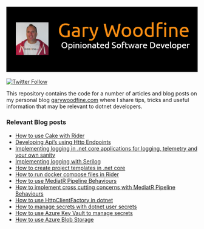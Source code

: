 ![Gary Woodfine](images/header.png)

[![Twitter Follow](https://img.shields.io/twitter/follow/gary_woodfine.svg?style=social?maxAge=2592000)](https://twitter.com/gary_woodfine)

This repository contains the code for a number of articles and blog posts on my personal blog [garywoodfine.com](https://garywoodfine.com "Gary Woodfine Full Stack Developer") where I share tips, tricks and useful information that may be relevant to dotnet developers.

### Relevant Blog posts 

- [How to use Cake with Rider](https://garywoodfine.com/how-to-use-cake-with-rider/ "How to use Cake with Rider | Gary Woodfine")
- [Developing Api’s using Http Endpoints](https://garywoodfine.com/developing-apis-using-http-endpoints/ "Developing Api’s using Http Endpoints | Gary Woodfine")
- [Implementing logging in .net core applications for logging, telemetry and your own sanity](https://garywoodfine.com/implementing-logging-in-net-core-applications-for-logging-telemetry-and-your-own-sanity/ "Implementing logging in .net core applications for logging, telemetry and your own sanity | Gary Woodfine")
- [Implementing logging with Serilog](https://garywoodfine.com/implementing-logging-with-serilog/ "Implementing logging with Serilog | Gary Woodfine")
- [How to create project templates in .net core](https://garywoodfine.com/how-to-create-project-templates-in-net-core/ "How to create project templates in .net core | Gary Woodfine")
- [How to run docker compose files in Rider](https://garywoodfine.com/how-to-run-docker-compose-files-in-rider "How to run docker compose files in Rider | Gary Woodfine")
- [How to use MediatR Pipeline Behaviours](https://garywoodfine.com/how-to-use-mediatr-pipeline-behaviours/ "How to use MediatR Pipeline Behaviours | Gary Woodfine") 
- [How to implement cross cutting concerns with MediatR Pipeline Behaviours](https://garywoodfine.com/how-to-implement-cross-cutting-concerns-with-mediatr-pipeline-behaviours/ "How to implement cross cutting concerns with MediatR Pipeline Behaviours") 
- [How to use HttpClientFactory in dotnet](https://garywoodfine.com/how-to-use-httpclientfactory-in-dotnet/ "How to use HttpClientFactory in dotnet - Gary Woodfine")
- [How to manage secrets with dotnet user secrets](https://garywoodfine.com/how-to-manage-secrets-in-dotnet/ "How to manage secrets with dotnet user secrets - Gary Woodfine")
- [How to use Azure Key Vault to manage secrets](https://garywoodfine.com/how-to-use-azure-key-vault-to-manage-secrets/ "How to use Azure Key Vault to manage secrets - Gary Woodfine")
- [How to use Azure Blob Storage](https://garywoodfine.com/how-to-use-azure-blob-storage/ "How to use Azure Blob Storage - Gary Woodfine")
